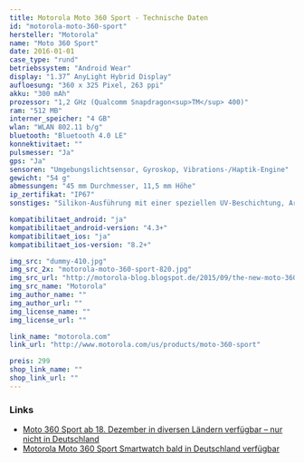 ```yaml
---
title: Motorola Moto 360 Sport - Technische Daten
id: "motorola-moto-360-sport"
hersteller: "Motorola"
name: "Moto 360 Sport"
date: 2016-01-01
case_type: "rund"
betriebssystem: "Android Wear"
display: "1.37” AnyLight Hybrid Display"
aufloesung: "360 x 325 Pixel, 263 ppi"
akku: "300 mAh"
prozessor: "1,2 GHz (Qualcomm Snapdragon<sup>TM</sup> 400)"
ram: "512 MB"
interner_speicher: "4 GB"
wlan: "WLAN 802.11 b/g"
bluetooth: "Bluetooth 4.0 LE"
konnektivitaet: ""
pulsmesser: "Ja"
gps: "Ja"
sensoren: "Umgebungslichtsensor, Gyroskop, Vibrations-/Haptik-Engine"
gewicht: "54 g"
abmessungen: "45 mm Durchmesser, 11,5 mm Höhe"
ip_zertifikat: "IP67"
sonstiges: "Silikon-Ausführung mit einer speziellen UV-Beschichtung, Armband nicht wechselbar, Display mit Corning<sup>®</sup> Gorilla<sup>®</sup> Glass 3"

kompatibilitaet_android: "ja"
kompatibilitaet_android-version: "4.3+"
kompatibilitaet_ios: "ja"
kompatibilitaet_ios-version: "8.2+"

img_src: "dummy-410.jpg"
img_src_2x: "motorola-moto-360-sport-820.jpg"
img_src_url: "http://motorola-blog.blogspot.de/2015/09/the-new-moto-360-collection-giving-you.html"
img_src_name: "Motorola"
img_author_name: ""
img_author_url: ""
img_license_name: ""
img_license_url: ""

link_name: "motorola.com"
link_url: "http://www.motorola.com/us/products/moto-360-sport"

preis: 299
shop_link_name: ""
shop_link_url: ""
---
```


### Links
* [Moto 360 Sport ab 18. Dezember in diversen Ländern verfügbar – nur nicht in Deutschland](http://stadt-bremerhaven.de/moto-360-sport-ab-18-dezember-in-diversen-laendern-verfuegbar-nur-nicht-in-deutschland/)
* [Motorola Moto 360 Sport Smartwatch bald in Deutschland verfügbar](http://www.mobilegeeks.de/artikel/motorola-moto-360-sport-smartwatch/)
